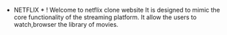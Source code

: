  * NETFLIX *
! Welcome to netflix clone website
It is designed to mimic the core functionality of the streaming platform. It allow the users to watch,browser the library of movies.
